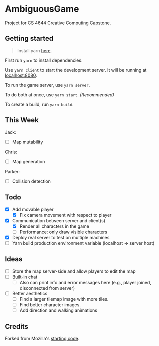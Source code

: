 # AmbiguousGame

Project for CS 4644 Creative Computing Capstone.

## Getting started

> Install yarn [here](https://yarnpkg.com/en/docs/install).

First run `yarn` to install dependencies.

Use `yarn client` to start the development server. It will be running at [localhost:8080](http://localhost:8080/).

To run the game server, use `yarn server`.

To do both at once, use `yarn start`. *(Recommended)*

To create a build, run `yarn build`.

## This Week

Jack:
- [ ] Map mutability

Chris:
- [ ] Map generation

Parker:
- [ ] Collision detection

## Todo

- [x] Add movable player
    - [x] Fix camera movement with respect to player
- [x] Communication between server and client(s) 
    - [x] Render all characters in the game
    - [ ] Performance: only draw visible characters
- [x] Deploy real server to test on multiple machines
- [ ] Yarn build production environment variable (localhost -> server host)

## Ideas

- [ ] Store the map server-side and allow players to edit the map
- [ ] Built-in chat
    - [ ] Also can print info and error messages here (e.g., player joined, disconnected from server)
- [ ] Better aesthetics
    - [ ] Find a larger tilemap image with more tiles.
    - [ ] Find better character images.
    - [ ] Add direction and walking animations

## Credits

Forked from Mozilla's [starting code](https://github.com/mozdevs/gamedev-js-tiles).
